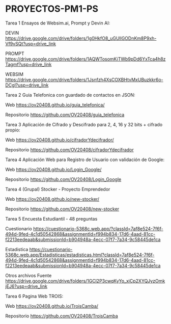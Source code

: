 # PROYECTOS-PM1-PS
Tarea 1 Ensayos de Websim.ai, Prompt y Devin AI:

DEVIN
https://drive.google.com/drive/folders/1g0HkfO8_uGUllGODnKm8P9xh-Vf9vSQt?usp=drive_link


PROMPT
https://drive.google.com/drive/folders/1AQWTosomKiTWb9pDd6YxTca4h8zTagmf?usp=drive_link


WEBSIM
https://drive.google.com/drive/folders/1Jsnfzh4XsCOXBHtvMxUBuzkkr6o-DCgl?usp=drive_link


Tarea 2 Guia Telefonica con guardado de contactos en JSON:

Web
https://ov20408.github.io/guia_telefonica/


Repositorio
https://github.com/OV20408/guia_telefonica


Tarea 3 Aplicación de Cifrado y Descifrado para 2, 4, 16 y 32 bits + cifrado propio:

Web
https://ov20408.github.io/cifradorYdecifrador/


Repositorio
https://github.com/OV20408/cifradorYdecifrador


Tarea 4 Aplicación Web para Registro de Usuario con validación de Google:

Web
https://ov20408.github.io/Login_Google/


Repositorio
https://github.com/OV20408/Login_Google


Tarea 4 (Grupal) Stocker - Proyecto Emprendedor

Web
https://ov20408.github.io/new-stocker/

Repositorio
https://github.com/OV20408/new-stocker

Tarea 5 Encuesta Estudiantil - 48 preguntas

Cuestionario
https://cuestionario-5368c.web.app/?classId=7af8e524-7f6f-494d-9fed-4c1d50542868&assignmentId=f994b834-17d6-4aad-81cc-f2213eedeaab&submissionId=b904948a-4ecc-07f7-7a34-9c58445de1ca


Estadistica
https://cuestionario-5368c.web.app/Estadisticas/estadisticas.html?classId=7af8e524-7f6f-494d-9fed-4c1d50542868&assignmentId=f994b834-17d6-4aad-81cc-f2213eedeaab&submissionId=b904948a-4ecc-07f7-7a34-9c58445de1ca


Otros archivos Fuente
https://drive.google.com/drive/folders/1GCl2P3cwqKyYo_xiCp2XYQJyzOmkjEJ6?usp=drive_link


Tarea 6 Pagina Web TROIS:

Web
https://ov20408.github.io/TroisCamba/


Repositorio
https://github.com/OV20408/TroisCamba



